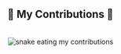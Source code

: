 <div align="center">
<h2>🐍 My Contributions 🐍</h2>
<br>
<img alt="snake eating my contributions" src="https://raw.githubusercontent.com/jiromyy/jiromyy/output/github-contribution-grid-snake.svg" />
<br/><br/><br/>
</div>
